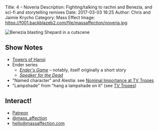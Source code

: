 Title: 4 – Noveria
Description: Fighting/talking to rachni and Benezia, and sci-fi and storytelling remixes
Date: 2017-03-03 16:25
Author: Chris and Jaimie Krycho
Category: Mass Effect
Image: https://f001.backblazeb2.com/file/massaffection/noveria.jpg

![Benezia blasting Shepard in a cutscene](https://f001.backblazeb2.com/file/massaffection/noveria.jpg "Benezia fighting: screenshot")

## Show Notes

- [Towers of Hanoi](https://en.wikipedia.org/wiki/Tower_of_Hanoi)
- Ender series
    - [_Ender's Game_](http://www.alibris.com/Enders-Game-Orson-Scott-Card/book/2043006) – notably, itself originally a short story
    - [_Speaker for the Dead_](http://www.alibris.com/Speaker-for-the-Dead-Orson-Scott-Card/book/6249657)
- "Named character" and Alestia: see [Nominal Importance at TV Tropes](http://tvtropes.org/pmwiki/pmwiki.php/Main/NominalImportance)
- "Lampshade" from "hang a lampshade on it" (see [TV Tropes](http://tvtropes.org/pmwiki/pmwiki.php/Main/LampshadeHanging))

## Interact!

- [Patreon](https://www.patreon.com/massaffection)
- [@mass_affection](https://twitter.com/mass_affection)
- [hello@massaffection.com](mailto:hello@massaffection.com)
